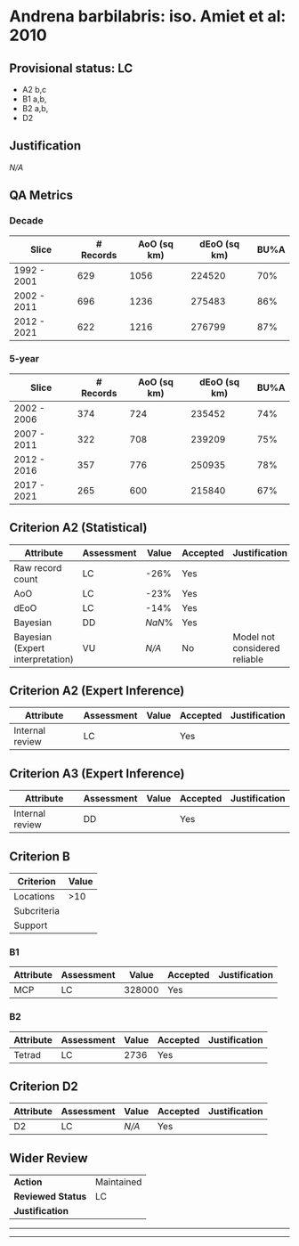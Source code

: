 # Andrena barbilabris: iso. Amiet et al: 2010
## Provisional status: LC
- A2 b,c
- B1 a,b, 
- B2 a,b, 
- D2

## Justification
*N/A*
## QA Metrics
### Decade
| Slice | # Records | AoO (sq km) | dEoO (sq km) |BU%A |
|---|---|---|---|---|
|1992 - 2001|629|1056|224520|70%|
|2002 - 2011|696|1236|275483|86%|
|2012 - 2021|622|1216|276799|87%|
### 5-year
| Slice | # Records | AoO (sq km) | dEoO (sq km) |BU%A |
|---|---|---|---|---|
|2002 - 2006|374|724|235452|74%|
|2007 - 2011|322|708|239209|75%|
|2012 - 2016|357|776|250935|78%|
|2017 - 2021|265|600|215840|67%|
## Criterion A2 (Statistical)
|Attribute|Assessment|Value|Accepted|Justification
|---|---|---|---|---|
|Raw record count|LC|-26%|Yes||
|AoO|LC|-23%|Yes||
|dEoO|LC|-14%|Yes||
|Bayesian|DD|*NaN*%|Yes||
|Bayesian (Expert interpretation)|VU|*N/A*|No|Model not considered reliable|
## Criterion A2 (Expert Inference)
|Attribute|Assessment|Value|Accepted|Justification
|---|---|---|---|---|
|Internal review|LC||Yes||
## Criterion A3 (Expert Inference)
|Attribute|Assessment|Value|Accepted|Justification
|---|---|---|---|---|
|Internal review|DD||Yes||
## Criterion B
|Criterion| Value|
|---|---|
|Locations|>10|
|Subcriteria||
|Support||
### B1
|Attribute|Assessment|Value|Accepted|Justification
|---|---|---|---|---|
|MCP|LC|328000|Yes||
### B2
|Attribute|Assessment|Value|Accepted|Justification
|---|---|---|---|---|
|Tetrad|LC|2736|Yes||
## Criterion D2
|Attribute|Assessment|Value|Accepted|Justification
|---|---|---|---|---|
|D2|LC|*N/A*|Yes||
## Wider Review
|  |  |
|---|---|
|**Action**|Maintained|
|**Reviewed Status**|LC|
|**Justification**||
---
 ---
 <br><br>
